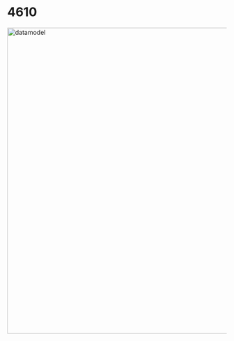 # 4610

<img width="1195" height="702" alt="datamodel" src="https://github.com/user-attachments/assets/65520561-f12e-4f79-ad8c-fcb811973aae" />
